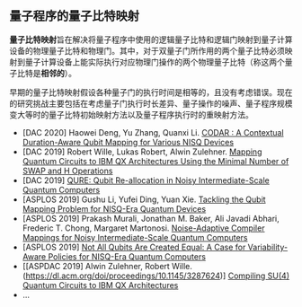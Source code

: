 ## 量子程序的量子比特映射

**量子比特映射**旨在解决将量子程序中使用的逻辑量子比特和逻辑门映射到量子计算设备的物理量子比特和物理门。其中，对于双量子门所作用的两个量子比特必须映射到量子计算设备上能实际执行对应物理门操作的两个物理量子比特（称这两个量子比特是**相邻的**）。

早期的量子比特映射假设各种量子门的执行时间是相等的，且没有考虑错误。现在的研究挑战主要包括在考虑量子门执行时长差异、量子操作的噪声、量子程序规模变大等时的量子比特初始映射方法以及量子程序执行时的重映射方法。

- [DAC 2020] Haowei Deng, Yu Zhang, Quanxi Li. [CODAR : A Contextual Duration-Aware Qubit Mapping for Various NISQ Devices](https://github.com/S4Plus/Q-CODAR)
- [DAC 2019] Robert Wille, Lukas Robert,  Alwin Zulehner. [Mapping Quantum Circuits to IBM QX Architectures Using the Minimal Number of SWAP and H Operations](https://github.com/iic-jku/minimal_ibm_qx_mapping)
- [DAC 2019] [QURE: Qubit Re-allocation in Noisy Intermediate-Scale
  Quantum Computers](http://ieeexplore.ieee.org/document/8806892)
- [ASPLOS 2019] Gushu Li, Yufei Ding, Yuan Xie. [Tackling the Qubit Mapping Problem for NISQ-Era Quantum Devices](https://dl.acm.org/doi/10.1145/3297858.3304023)
- [ASPLOS 2019] Prakash Murali, Jonathan M. Baker, Ali Javadi Abhari, Frederic T. Chong, Margaret Martonosi. [Noise-Adaptive Compiler Mappings for Noisy Intermediate-Scale Quantum Computers](https://dl.acm.org/doi/10.1145/3297858.3304075)
- [ASPLOS 2019] [Not All Qubits Are Created Equal:
  A Case for Variability-Aware Policies for NISQ-Era Quantum Computers](https://dl.acm.org/doi/10.1145/3297858.3304007)
- [[ASPDAC 2019] Alwin Zulehner, Robert Wille. (https://dl.acm.org/doi/proceedings/10.1145/3287624)] [Compiling SU(4) Quantum Circuits to IBM QX Architectures](https://dl.acm.org/doi/10.1145/3287624.3287704)
- ...